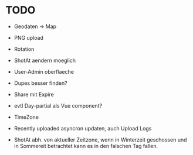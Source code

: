 # TODO

* Geodaten -> Map
* PNG upload
* Rotation
* ShotAt aendern moeglich
* User-Admin oberflaeche
* Dupes besser finden?
* Share mit Expire
* evtl Day-partial als Vue component?
* TimeZone
* Recently uploaded asyncron updaten, auch Upload Logs


* ShotAt abh. von aktueller Zeitzone, wenn in Winterzeit geschossen und in Sommereit betrachtet kann es in den falschen Tag fallen.
